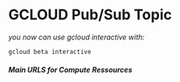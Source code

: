 # GCLOUD Pub/Sub Topic

_you now can use gcloud interactive with:_ 
```bash
gcloud beta interactive
```

##### Main URLS for Compute Ressources
